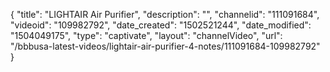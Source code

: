 {
    "title": "LIGHTAIR Air Purifier",
    "description": "",
    "channelid": "111091684",
    "videoid": "109982792",
    "date_created": "1502521244",
    "date_modified": "1504049175",
    "type": "captivate",
    "layout": "channelVideo",
    "url": "\/bbbusa-latest-videos\/lightair-air-purifier-4-notes\/111091684-109982792"
}